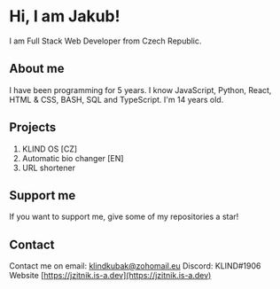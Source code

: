 # Hi, I am Jakub!
I am Full Stack Web Developer from Czech Republic.
## About me
I have been programming for 5 years. I know JavaScript, Python, React, HTML & CSS, BASH, SQL and TypeScript. I'm 14 years old.
## Projects
1. KLIND OS [CZ]
2. Automatic bio changer [EN]
3. URL shortener
## Support me
If you want to support me, give some of my repositories a star!
## Contact
Contact me on email: klindkubak@zohomail.eu
Discord: KLIND#1906
Website [https://jzitnik.is-a.dev](https://jzitnik.is-a.dev)